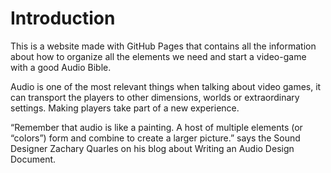 # Introduction

This is a website made with GitHub Pages that contains all the information about how to organize all the elements we need and start a video-game with a good Audio Bible.

Audio is one of the most relevant things when talking about video games, it can transport the players to other dimensions, worlds or extraordinary settings. Making players take part of a new experience. 

“Remember that audio is like a painting. A host of multiple elements (or “colors”) form and combine to create a larger picture.” says the Sound Designer Zachary Quarles on his blog about Writing an Audio Design Document.

